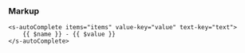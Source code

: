 
### Markup

```
<s-autoComplete items="items" value-key="value" text-key="text">
   	{{ $name }} - {{ $value }}
</s-autoComplete>
```
